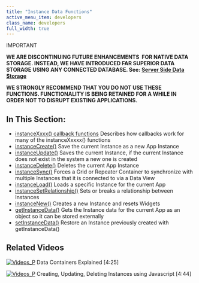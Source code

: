 ```yaml
---
title: "Instance Data Functions"
active_menu_item: developers
class_name: developers
full_width: true
---
```



IMPORTANT

**WE ARE DISCONTINUING FUTURE ENHANCEMENTS  FOR NATIVE DATA STORAGE. INSTEAD, WE HAVE INTRODUCED FAR SUPERIOR DATA STORAGE USING ANY CONNECTED DATABASE. See: [Server Side Data Storage](/developers/user-guide/product-guide/data-storage/server-side-data-storage/)**

**WE STRONGLY RECOMMEND THAT YOU DO NOT USE THESE FUNCTIONS. FUNCTIONALITY IS BEING RETAINED FOR A WHILE IN ORDER NOT TO DISRUPT EXISTING APPLICATIONS.**

## In This Section:

 - [instanceXxxx() callback functions](/developers/user-guide/scripting-apis/client-api/instance-data-functions/instancexxxx-callback-function)
    Describes how callbacks work for many of the instanceXxxxx() functions
 - [instanceCreate()](/developers/user-guide/scripting-apis/client-api/instance-data-functions/instancecreate)
    Save the current Instance as a new App Instance
 - [instanceUpdate()](/developers/user-guide/scripting-apis/client-api/instance-data-functions/instancesave)
    Saves the current Instance, if the current Instance does not exist in the system a new one is created
 - [instanceDelete()](/developers/user-guide/scripting-apis/client-api/instance-data-functions/instancedelete)
    Deletes the current App Instance
 - [instanceSync()](/developers/user-guide/scripting-apis/client-api/instance-data-functions/instancesync)
    Forces a Grid or Repeater Container to synchronize with multiple Instances that it is connected to via a Data View
 - [instanceLoad()](/developers/user-guide/scripting-apis/client-api/instance-data-functions/instanceload)
    Loads a specific Instance for the current App
 - [instanceSetRelationship()](/developers/user-guide/scripting-apis/client-api/instance-data-functions/instancesetrelationship)
    Sets or breaks a relationship between Instances
 - [instanceNew()](/developers/user-guide/scripting-apis/client-api/instance-data-functions/instancenew)
    Creates a new Instance and resets Widgets
 - [getInstanceData()](/developers/user-guide/scripting-apis/client-api/instance-data-functions/getinstancedata)
    Gets the Instance data for the current App as an object so it can be stored externally
 - [setInstanceData()](/developers/user-guide/scripting-apis/client-api/instance-data-functions/setinstancedata)
    Restore an Instance previously created with getInstanceData()

## Related Videos

[![Videos\_P](/img/docs/videos_p.png)](http://www.youtube.com/v/TrfVkAavkOQ?autoplay=1&hd=1&fs=1&showsearch=0&rel=0&) Data Containers Explained [4:25]

[![Videos\_P](/img/docs/videos_p.png)](http://www.youtube.com/v/ezafw_TVk8s?autoplay=1&hd=1&fs=1&showsearch=0&rel=0&) Creating, Updating, Deleting Instances using Javascript [4:44]

